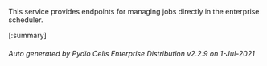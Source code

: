 






This service provides endpoints for managing jobs directly in the enterprise scheduler.

[:summary]

###### Auto generated by Pydio Cells Enterprise Distribution v2.2.9 on 1-Jul-2021

